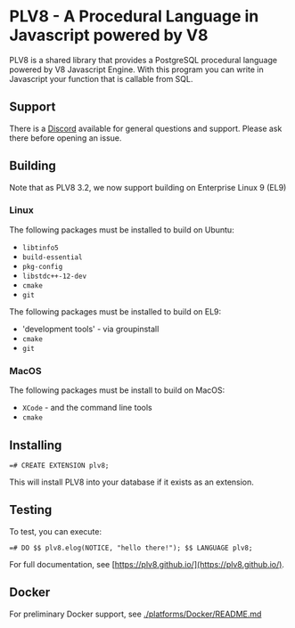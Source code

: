 # PLV8 - A Procedural Language in Javascript powered by V8

PLV8 is a shared library that provides a PostgreSQL procedural language powered
by V8 Javascript Engine. With this program you can write in Javascript your
function that is callable from SQL.

## Support

There is a [Discord](https://discord.gg/5fJN52Se) available for general questions and support. Please
ask there before opening an issue.

## Building

Note that as PLV8 3.2, we now support building on Enterprise Linux 9 (EL9)

### Linux

The following packages must be installed to build on Ubuntu:

- `libtinfo5`
- `build-essential`
- `pkg-config`
- `libstdc++-12-dev`
- `cmake`
- `git`

The following packages must be installed to build on EL9:

- 'development tools' - via groupinstall
- `cmake`
- `git`

### MacOS

The following packages must be install to build on MacOS:

- `XCode` - and the command line tools
- `cmake`

## Installing

    =# CREATE EXTENSION plv8;

This will install PLV8 into your database if it exists as an extension.

## Testing

To test, you can execute:

    =# DO $$ plv8.elog(NOTICE, "hello there!"); $$ LANGUAGE plv8;

For full documentation, see [https://plv8.github.io/](https://plv8.github.io/).

## Docker

For preliminary Docker support, see [./platforms/Docker/README.md](./platforms/Docker/README.md)
